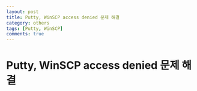 ```yaml
---
layout: post
title: Putty, WinSCP access denied 문제 해결
category: others
tags: [Putty, WinSCP]
comments: true
---
```


# Putty, WinSCP access denied 문제 해결
